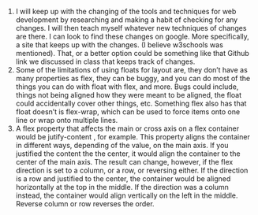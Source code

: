 1. I will keep up with the changing of the tools and techniques for web development by researching and making a habit of checking for any changes. I will then teach myself whatever new techniques of changes are there. I can look to find these changes on google. More specifically, a site that keeps up with the changes. (I believe w3schools was mentioned). That, or a better option could be something like that Github link we discussed in class that keeps track of changes.
2. Some of the limitations of using floats for layout are, they don’t have as many properties as flex, they can be buggy, and you can do most of the things you can do with float with flex, and more. Bugs could include, things not being aligned how they were meant to be aligned, the float could accidentally cover other things, etc. Something flex also has that float doesn’t is flex-wrap, which can be used to force items onto one line or wrap onto multiple lines.
3. A flex property that affects the main or cross axis on a flex container would be jutify-content , for example. This property aligns the container in different ways, depending of the value, on the main axis. If you justified the content the the center, it would align the container to the center of the main axis. The result can change, however, if the flex direction is set to a column, or a row, or reversing either. If the direction is a row and justified to the center, the container would be aligned horizontally at the top in the middle. If the direction was a column instead, the container would align vertically on the left in the middle. Reverse column or row reverses the order.
